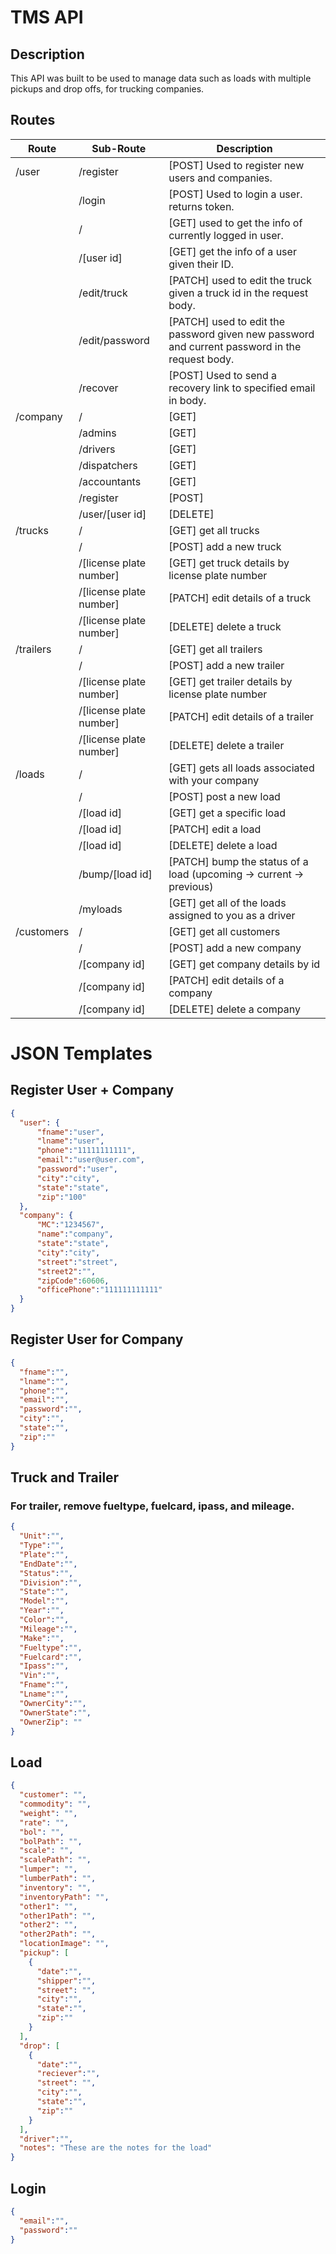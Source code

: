 # TMS API
## Description
This API was built to be used to manage data such as loads with multiple pickups and drop offs, for trucking companies.
## Routes
| Route | Sub-Route | Description |
| ----------- | ----------- | ----------- |
| /user | /register | [POST] Used to register new users and companies. |
|  | /login | [POST] Used to login a user. returns token. |
|  | / | [GET] used to get the info of currently logged in user. |
|  | /[user id] | [GET] get the info of a user given their ID. |
|  | /edit/truck | [PATCH] used to edit the truck given a truck id in the request body. |
|  | /edit/password | [PATCH] used to edit the password given new password and current password in the request body. |
|  | /recover | [POST] Used to send a recovery link to specified email in body. |
| /company | / | [GET] |
|  | /admins | [GET] |
|  | /drivers | [GET] |
|  | /dispatchers | [GET] |
|  | /accountants | [GET] |
|  | /register | [POST] |
|  | /user/[user id] | [DELETE] |
| /trucks | / | [GET] get all trucks |
|  | / | [POST] add a new truck |
|  | /[license plate number] | [GET] get truck details by license plate number |
|  | /[license plate number] | [PATCH] edit details of a truck |
|  | /[license plate number] | [DELETE] delete a truck |
| /trailers | / | [GET] get all trailers |
|  | / | [POST] add a new trailer |
|  | /[license plate number] | [GET] get trailer details by license plate number |
|  | /[license plate number] | [PATCH] edit details of a trailer |
|  | /[license plate number] | [DELETE] delete a trailer |
| /loads | / | [GET] gets all loads associated with your company |
|  | / | [POST] post a new load |
|  | /[load id] | [GET] get a specific load |
|  | /[load id] | [PATCH] edit a load |
|  | /[load id] | [DELETE] delete a load |
|  | /bump/[load id] | [PATCH] bump the status of a load (upcoming -> current -> previous) |
|  | /myloads | [GET] get all of the loads assigned to you as a driver |
| /customers | / | [GET] get all customers |
|  | / | [POST] add a new company |
|  | /[company id] | [GET] get company details by id |
|  | /[company id] | [PATCH] edit details of a company |
|  | /[company id] | [DELETE] delete a company |

# JSON Templates
## Register User + Company
```json
{
  "user": {
      "fname":"user",
      "lname":"user",
      "phone":"11111111111",
      "email":"user@user.com",
      "password":"user",
      "city":"city",
      "state":"state",
      "zip":"100"
  },
  "company": {
      "MC":"1234567",
      "name":"company",
      "state":"state",
      "city":"city",
      "street":"street",
      "street2":"",
      "zipCode":60606,
      "officePhone":"111111111111" 
  }
}
```
## Register User for Company
```json
{
  "fname":"",
  "lname":"",
  "phone":"",
  "email":"",
  "password":"",
  "city":"",
  "state":"",
  "zip":""
}
```
## Truck and Trailer
### For trailer, remove fueltype, fuelcard, ipass, and mileage.
```json
{
  "Unit":"",
  "Type":"",
  "Plate":"",
  "EndDate":"",
  "Status":"",
  "Division":"",
  "State":"",
  "Model":"",
  "Year":"",
  "Color":"",
  "Mileage":"",
  "Make":"",
  "Fueltype":"",
  "Fuelcard":"",
  "Ipass":"",
  "Vin":"",
  "Fname":"",
  "Lname":"",
  "OwnerCity":"",
  "OwnerState":"",
  "OwnerZip": ""
}
```
## Load
```json
{
  "customer": "",
  "commodity": "",
  "weight": "",
  "rate": "", 
  "bol": "",
  "bolPath": "",
  "scale": "",
  "scalePath": "",
  "lumper": "",
  "lumberPath": "",
  "inventory": "",
  "inventoryPath": "",
  "other1": "",
  "other1Path": "",
  "other2": "",
  "other2Path": "",
  "locationImage": "",
  "pickup": [
    {
      "date":"",
      "shipper":"",
      "street": "",
      "city":"",
      "state":"",
      "zip":""
    }
  ],
  "drop": [
    {
      "date":"",
      "reciever":"",
      "street": "",
      "city":"",
      "state":"",
      "zip":""
    }
  ],
  "driver":"",
  "notes": "These are the notes for the load"
}
```
## Login
```json
{
  "email":"",
  "password":""
}
```
